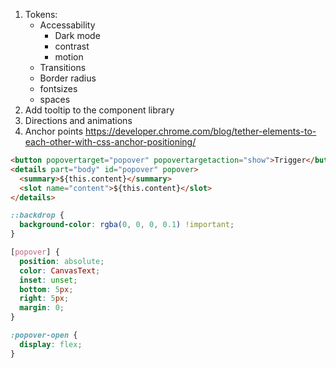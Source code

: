 1. Tokens:
   - Accessability
     - Dark mode
     - contrast
     - motion
   - Transitions
   - Border radius
   - fontsizes
   - spaces
2. Add tooltip to the component library
3. Directions and animations
4. Anchor points https://developer.chrome.com/blog/tether-elements-to-each-other-with-css-anchor-positioning/

```html
<button popovertarget="popover" popovertargetaction="show">Trigger</button>
<details part="body" id="popover" popover>
  <summary>${this.content}</summary>
  <slot name="content">${this.content}</slot>
</details>
```

```css
::backdrop {
  background-color: rgba(0, 0, 0, 0.1) !important;
}

[popover] {
  position: absolute;
  color: CanvasText;
  inset: unset;
  bottom: 5px;
  right: 5px;
  margin: 0;
}

:popover-open {
  display: flex;
}
```
